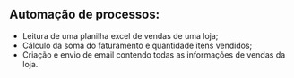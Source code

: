 <h2>Automação de processos:</h2>
<ul>
	<li>Leitura de uma planilha excel de vendas de uma loja;</li>
	<li>Cálculo da soma do faturamento e quantidade itens vendidos;</li>
	<li>Criação e envio de email contendo todas as informações de vendas da loja.</li>
</ul>
